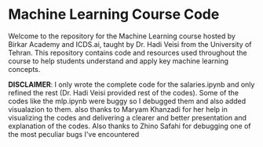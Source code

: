 # Machine Learning Course Code

Welcome to the repository for the Machine Learning course hosted by Birkar Academy and ICDS.ai, taught by Dr. Hadi Veisi from the University of Tehran. This repository contains code and resources used throughout the course to help students understand and apply key machine learning concepts.

**DISCLAIMER**: I only wrote the complete code for the salaries.ipynb and only refined the rest (Dr. Hadi Veisi provided rest of the codes). Some of the codes like the mlp.ipynb were buggy so I debugged them and also added visualazion to them. also thanks to Maryam Khanzadi for her help in visualizing the codes and delivering a clearer and better presentation and explanation of the codes. Also thanks to Zhino Safahi for debugging one of the most peculiar bugs I've encountered
